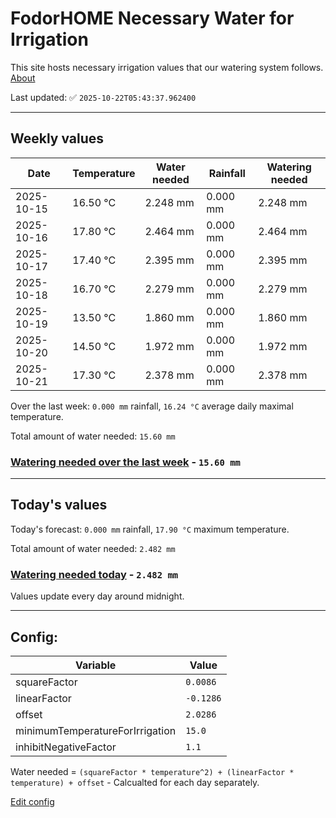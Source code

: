 # FodorHOME Necessary Water for Irrigation

This site hosts necessary irrigation values that our watering system follows. [About](https://github.com/redyau/irrigation)

Last updated: ✅ `2025-10-22T05:43:37.962400`

---

## Weekly values

| Date | Temperature | Water needed | Rainfall | Watering needed |
|-----|-----|-----|-----|-----|
| 2025-10-15 | 16.50 °C | 2.248 mm | 0.000 mm | 2.248 mm |
| 2025-10-16 | 17.80 °C | 2.464 mm | 0.000 mm | 2.464 mm |
| 2025-10-17 | 17.40 °C | 2.395 mm | 0.000 mm | 2.395 mm |
| 2025-10-18 | 16.70 °C | 2.279 mm | 0.000 mm | 2.279 mm |
| 2025-10-19 | 13.50 °C | 1.860 mm | 0.000 mm | 1.860 mm |
| 2025-10-20 | 14.50 °C | 1.972 mm | 0.000 mm | 1.972 mm |
| 2025-10-21 | 17.30 °C | 2.378 mm | 0.000 mm | 2.378 mm |


Over the last week: `0.000 mm` rainfall, `16.24 °C` average daily maximal temperature.

Total amount of water needed: `15.60 mm`

### [Watering needed over the last week](lastweek.txt) - `15.60 mm`

---

## Today's values

Today's forecast: `0.000 mm` rainfall, `17.90 °C` maximum temperature.

Total amount of water needed: `2.482 mm`

### [Watering needed today](today.txt) - `2.482 mm`

Values update every day around midnight.

---

## Config:

| Variable | Value |
|-----|-----|
| squareFactor | `0.0086` |
| linearFactor | `-0.1286` |
| offset | `2.0286` |
| minimumTemperatureForIrrigation | `15.0` |
| inhibitNegativeFactor | `1.1` |

Water needed = `(squareFactor * temperature^2) + (linearFactor * temperature) + offset` - Calcualted for each day separately.

[Edit config](https://github.com/RedyAu/irrigation/edit/main/config.json)
